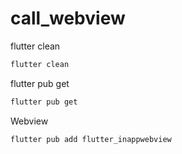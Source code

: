 # call_webview


 flutter clean
```bash
flutter clean
```

 flutter pub get 
```bash
flutter pub get
```


 Webview
```bash
flutter pub add flutter_inappwebview
```
